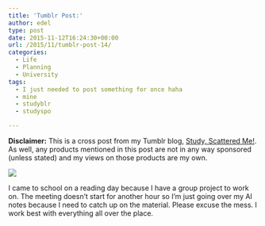 ```yaml
---
title: 'Tumblr Post:'
author: edel
type: post
date: 2015-11-12T16:24:30+00:00
url: /2015/11/tumblr-post-14/
categories:
  - Life
  - Planning
  - University
tags:
  - I just needed to post something for once haha
  - mine
  - studyblr
  - studyspo

---
```

**Disclaimer:** This is a cross post from my Tumblr blog, [Study, Scattered Me!][1]. As well, any products mentioned in this post are not in any way sponsored (unless stated) and my views on those products are my own.

![][2]

I came to school on a reading day because I have a group project to work on. The meeting doesn’t start for another hour so I’m just going over my AI notes because I need to catch up on the material. Please excuse the mess. I work best with everything all over the place.

<ol class="footnote">
</ol>

 [1]: http://ift.tt/1WuOkm4
 [2]: http://ift.tt/1NNqCOV